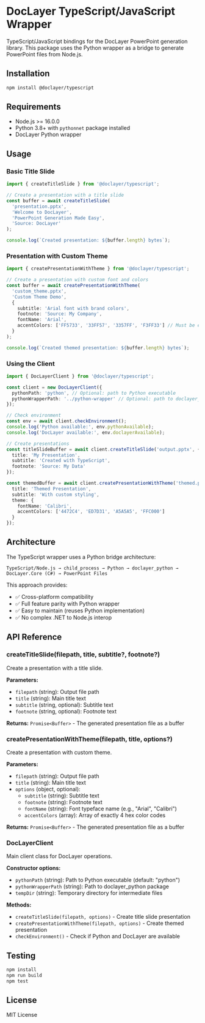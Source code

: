 # DocLayer TypeScript/JavaScript Wrapper

TypeScript/JavaScript bindings for the DocLayer PowerPoint generation library. This package uses the Python wrapper as a bridge to generate PowerPoint files from Node.js.

## Installation

```bash
npm install @doclayer/typescript
```

## Requirements

- Node.js >= 16.0.0
- Python 3.8+ with `pythonnet` package installed
- DocLayer Python wrapper

## Usage

### Basic Title Slide

```typescript
import { createTitleSlide } from '@doclayer/typescript';

// Create a presentation with a title slide
const buffer = await createTitleSlide(
  'presentation.pptx',
  'Welcome to DocLayer',
  'PowerPoint Generation Made Easy',
  'Source: DocLayer'
);

console.log(`Created presentation: ${buffer.length} bytes`);
```

### Presentation with Custom Theme

```typescript
import { createPresentationWithTheme } from '@doclayer/typescript';

// Create a presentation with custom font and colors
const buffer = await createPresentationWithTheme(
  'custom_theme.pptx',
  'Custom Theme Demo',
  {
    subtitle: 'Arial font with brand colors',
    footnote: 'Source: My Company',
    fontName: 'Arial',
    accentColors: ['FF5733', '33FF57', '3357FF', 'F3FF33'] // Must be exactly 4 colors
  }
);

console.log(`Created themed presentation: ${buffer.length} bytes`);
```

### Using the Client

```typescript
import { DocLayerClient } from '@doclayer/typescript';

const client = new DocLayerClient({
  pythonPath: 'python', // Optional: path to Python executable
  pythonWrapperPath: '../python-wrapper' // Optional: path to doclayer_python package
});

// Check environment
const env = await client.checkEnvironment();
console.log('Python available:', env.pythonAvailable);
console.log('DocLayer available:', env.doclayerAvailable);

// Create presentations
const titleSlideBuffer = await client.createTitleSlide('output.pptx', {
  title: 'My Presentation',
  subtitle: 'Created with TypeScript',
  footnote: 'Source: My Data'
});

const themedBuffer = await client.createPresentationWithTheme('themed.pptx', {
  title: 'Themed Presentation',
  subtitle: 'With custom styling',
  theme: {
    fontName: 'Calibri',
    accentColors: ['4472C4', 'ED7D31', 'A5A5A5', 'FFC000']
  }
});
```

## Architecture

The TypeScript wrapper uses a Python bridge architecture:

```
TypeScript/Node.js → child_process → Python → doclayer_python → DocLayer.Core (C#) → PowerPoint Files
```

This approach provides:
- ✅ Cross-platform compatibility
- ✅ Full feature parity with Python wrapper  
- ✅ Easy to maintain (reuses Python implementation)
- ✅ No complex .NET to Node.js interop

## API Reference

### createTitleSlide(filepath, title, subtitle?, footnote?)

Create a presentation with a title slide.

**Parameters:**
- `filepath` (string): Output file path
- `title` (string): Main title text
- `subtitle` (string, optional): Subtitle text
- `footnote` (string, optional): Footnote text

**Returns:** `Promise<Buffer>` - The generated presentation file as a buffer

### createPresentationWithTheme(filepath, title, options?)

Create a presentation with custom theme.

**Parameters:**
- `filepath` (string): Output file path
- `title` (string): Main title text
- `options` (object, optional):
  - `subtitle` (string): Subtitle text
  - `footnote` (string): Footnote text
  - `fontName` (string): Font typeface name (e.g., "Arial", "Calibri")
  - `accentColors` (array): Array of exactly 4 hex color codes

**Returns:** `Promise<Buffer>` - The generated presentation file as a buffer

### DocLayerClient

Main client class for DocLayer operations.

**Constructor options:**
- `pythonPath` (string): Path to Python executable (default: "python")
- `pythonWrapperPath` (string): Path to doclayer_python package
- `tempDir` (string): Temporary directory for intermediate files

**Methods:**
- `createTitleSlide(filepath, options)` - Create title slide presentation
- `createPresentationWithTheme(filepath, options)` - Create themed presentation
- `checkEnvironment()` - Check if Python and DocLayer are available

## Testing

```bash
npm install
npm run build
npm test
```

## License

MIT License
